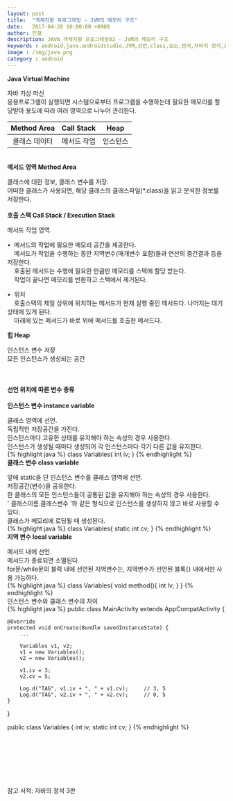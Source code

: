 ```yaml
---
layout: post
title:  "객체지향 프로그래밍 - JVM의 메모리 구조"
date:   2017-04-28 10:00:00 +0900
author: 민갤
description: JAVA 객체지향 프로그래밍02 - JVM의 메모리 구조
keywords : android,java,androidstudio,JVM,선언,class,요소,언어,자바의 정석,프로그래밍,클래스,객체,Java Virtual Machine
image : /img/java.png
category : android
---
```


<div><strong class="h2">Java Virtual Machine</strong></div><p></p>

<div>자바 가상 머신</div>
<div>응용프로그램이 실행되면 시스템으로부터 프로그램을 수행하는데 필요한 메모리를 할당받아 용도에 따라 여러 영역으로 나누어 관리한다.</div> 

|Method Area|Call Stack|Heap|
|:-:|:-:|:-:|
|클래스 데이터|메서드 작업|인스턴스|

<br>

<div><strong>메서드 영역 Method Area</strong></div><p></p>
<div>클래스에 대한 정보, 클래스 변수를 저장.</div>
<div>어떠한 클래스가 사용되면, 해당 클래스의 클래스파일(*.class)을 읽고 분석한 정보를 저장한다.</div>	 
<br>
	
<div><strong>호출 스택 Call Stack / Execution Stack</strong></div><p></p>
<div>메서드 작업 영역.</div><p></p>

<div>&#149;&nbsp; 메서드의 작업에 필요한 메모리 공간을 제공한다.</div>
<div>&nbsp; &nbsp; 메서드가 작업을 수행하는 동안 지역변수(매개변수 포함)들과 연산의 중간결과 등을 저장한다.</div>
<div>&nbsp; &nbsp; 호출된 메서드는 수행에 필요한 만큼만 메모리를 스택에 할당 받는다.</div>
<div>&nbsp; &nbsp; 작업이 끝나면 메모리를 반환하고 스택에서 제거된다.</div><p></p>
<div>&#149;&nbsp; 위치</div>
<div>&nbsp; &nbsp; 호출스택의 제일 상위에 위치하는 메서드가 현재 실행 중인 메서드다. 나머지는 대기 상태에 있게 된다.</div>
<div>&nbsp; &nbsp; 아래에 있는 메서드가 바로 위에 메서드를 호출한 메서드다.</div>

<p class="t_center w80"><amp-img src="{{ "/img/post42/post42.png" | prepend: site.baseurl }}" alt="Call Stack " width="1158" height="192" layout="responsive"></amp-img>

<div><strong>힙 Heap</strong></div><p></p>
<div>인스턴스 변수 저장</div>
<div>모든 인스턴스가 생성되는 공간</div>
<br>
<br>
<br>

<div><strong class="h2">선언 위치에 따른 변수 종류</strong></div>
<br>

<div><strong>인스턴스 변수 instance variable</strong></div><p></p>
<div>클래스 영역에 선언.</div>
<div>독립적인 저장공간을 가진다.</div>
<div>인스턴스마다 고유한 상태를 유지해야 하는 속성의 경우 사용한다.</div>
<div>인스턴스가 생성될 때마다 생성되어 각 인스턴스마다 각기 다른 값을 유지한다.</div>
{% highlight java %}
class Variables{
	int iv;
}		 
{% endhighlight %}<br>
	
<div><strong>클래스 변수 class variable</strong></div><p></p>
<div>앞에 static을 단 인스턴스 변수를 클래스 영역에 선언.</div>
<div>저장공간(변수)을 공유한다.</div>
<div>한 클래스의 모든 인스턴스들이 공통된 값을 유지해야 하는 속성의 경우 사용한다.</div>
<div>' 클래스이름.클래스변수 '와 같은 형식으로 인스턴스를 생성하지 않고 바로 사용할 수 있다.</div>
<div>클래스가 메모리에 로딩될 때 생성된다.</div>
{% highlight java %}
class Variables{
	static int cv;
}	 
{% endhighlight %}<br>

<div><strong>지역 변수 local variable</strong></div><p></p>
<div>메서드 내에 선언.</div>
<div>메서드가 종료되면 소멸된다.</div>
<div>for문/while문의 블럭 내에 선언된 지역변수는, 지역변수가 선언된 블록{} 내에서만 사용 가능하다.</div>
{% highlight java %}
class Variables{
	void method(){
		int lv;
	}
}	 
{% endhighlight %}<br>

<div>인스턴스 변수와 클래스 변수의 차이</div>
{% highlight java %}
public class MainActivity extends AppCompatActivity {

    @Override
    protected void onCreate(Bundle savedInstanceState) {
        ...

        Variables v1, v2;
        v1 = new Variables();
        v2 = new Variables();

        v1.iv = 3;
        v2.cv = 5;

        Log.d("TAG", v1.iv + ", " + v1.cv);     // 3, 5
        Log.d("TAG", v2.iv + ", " + v2.cv);     // 0, 5
    }
}

public class Variables {
    int iv;
    static int cv;
} 
{% endhighlight %}<p></p>
<br>
<br>
<br>
<br>


<br>

참고 서적: 자바의 정석 3판
